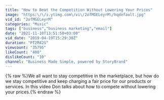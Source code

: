 ```yaml
---
title: "How to Beat the Competition Without Lowering Your Prices"
image: "https:\/\/i.ytimg.com\/vi\/2ofMGELeyrM\/hqdefault.jpg"
vid_id: "2ofMGELeyrM"
categories: "Music"
tags: ["business","business marketing","email"]
date: "2021-11-10T13:51:50+03:00"
vid_date: "2019-04-19T15:29:30Z"
duration: "PT2M42S"
viewcount: "35795"
likeCount: "400"
dislikeCount: "10"
channel: "Business Made Simple, powered by StoryBrand"
---
```

{% raw %}We all want to stay competitive in the marketplace, but how do we stay competitive and keep charging a fair price for our products or services. In this video Don talks about how to compete without lowering your prices.{% endraw %}
